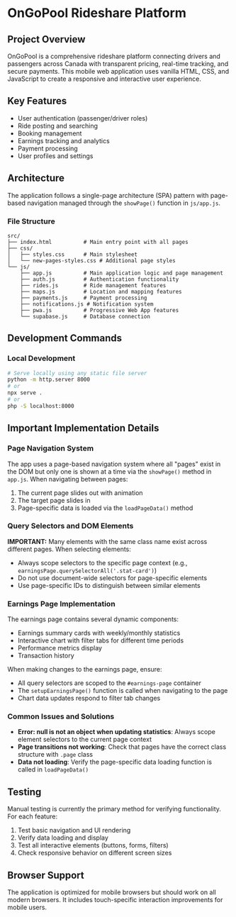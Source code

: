 # OnGoPool Rideshare Platform

## Project Overview
OnGoPool is a comprehensive rideshare platform connecting drivers and passengers across Canada with transparent pricing, real-time tracking, and secure payments. This mobile web application uses vanilla HTML, CSS, and JavaScript to create a responsive and interactive user experience.

## Key Features
- User authentication (passenger/driver roles)
- Ride posting and searching
- Booking management
- Earnings tracking and analytics
- Payment processing
- User profiles and settings

## Architecture
The application follows a single-page architecture (SPA) pattern with page-based navigation managed through the `showPage()` function in `js/app.js`.

### File Structure
```
src/
├── index.html          # Main entry point with all pages
├── css/
│   ├── styles.css      # Main stylesheet
│   └── new-pages-styles.css # Additional page styles
└── js/
    ├── app.js          # Main application logic and page management
    ├── auth.js         # Authentication functionality
    ├── rides.js        # Ride management features
    ├── maps.js         # Location and mapping features
    ├── payments.js     # Payment processing
    ├── notifications.js # Notification system
    ├── pwa.js          # Progressive Web App features
    └── supabase.js     # Database connection
```

## Development Commands

### Local Development
```bash
# Serve locally using any static file server
python -m http.server 8000
# or
npx serve .
# or
php -S localhost:8000
```

## Important Implementation Details

### Page Navigation System
The app uses a page-based navigation system where all "pages" exist in the DOM but only one is shown at a time via the `showPage()` method in `app.js`. When navigating between pages:

1. The current page slides out with animation
2. The target page slides in
3. Page-specific data is loaded via the `loadPageData()` method

### Query Selectors and DOM Elements
**IMPORTANT:** Many elements with the same class name exist across different pages. When selecting elements:
- Always scope selectors to the specific page context (e.g., `earningsPage.querySelectorAll('.stat-card')`)
- Do not use document-wide selectors for page-specific elements
- Use page-specific IDs to distinguish between similar elements

### Earnings Page Implementation
The earnings page contains several dynamic components:
- Earnings summary cards with weekly/monthly statistics
- Interactive chart with filter tabs for different time periods
- Performance metrics display
- Transaction history

When making changes to the earnings page, ensure:
- All query selectors are scoped to the `#earnings-page` container
- The `setupEarningsPage()` function is called when navigating to the page
- Chart data updates respond to filter tab changes

### Common Issues and Solutions
- **Error: null is not an object when updating statistics**: Always scope element selectors to the current page context
- **Page transitions not working**: Check that pages have the correct class structure with `.page` class
- **Data not loading**: Verify the page-specific data loading function is called in `loadPageData()`

## Testing
Manual testing is currently the primary method for verifying functionality. For each feature:
1. Test basic navigation and UI rendering
2. Verify data loading and display
3. Test all interactive elements (buttons, forms, filters)
4. Check responsive behavior on different screen sizes

## Browser Support
The application is optimized for mobile browsers but should work on all modern browsers. It includes touch-specific interaction improvements for mobile users.